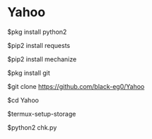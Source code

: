 # Yahoo

$pkg install python2

$pip2 install requests

$pip2 install mechanize

$pkg install git

$git clone https://github.com/black-eg0/Yahoo

$cd Yahoo

$termux-setup-storage

$python2 chk.py

